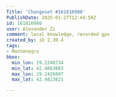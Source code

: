 ```yaml
---
Title: 'Changeset #161816980'
PublishDate: 2025-01-27T12:44:56Z
id: 161816980
user: Alexander Zi
comment: local knowledge, recorded gpx
created_by: iD 2.30.4
tags:
- Montenegro
bbox:
  min_lon: 19.2248734
  min_lat: 42.4663603
  max_lon: 19.2426697
  max_lat: 42.4823621

---
```

